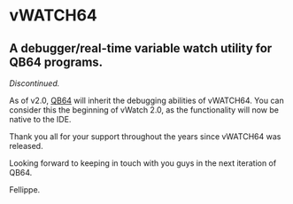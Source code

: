 # vWATCH64
## A debugger/real-time variable watch utility for QB64 programs.

_Discontinued._

As of v2.0, [QB64](https://www.qb64.org/) will inherit the debugging abilities of vWATCH64. You can consider this the beginning of vWatch 2.0, as the functionality will now be native to the IDE.

Thank you all for your support throughout the years since vWATCH64 was released.

Looking forward to keeping in touch with you guys in the next iteration of QB64.

Fellippe.
